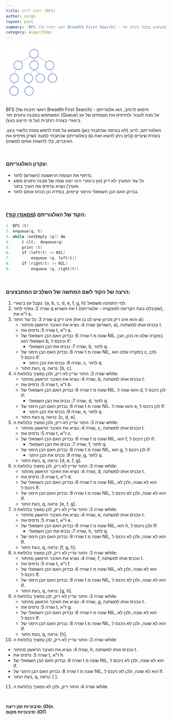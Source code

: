 ```yaml
---
title: חיפוש לרוחב (BFS)
author: nirgn
layout: post
summary: 'BFS (ראשי תיבות של Breadth First Search) - חיפוש לרוחב, הוא אלגוריתם המשתמש במבנה נתונים תור (Queue) על מנת לעבור ולהדפיס את הצמתים של עץ בינארי בצורה רוחבית (על פי הייצוג בעץ).האלגוריתם, לרוב (לא בגרסה שכתבתי כאן) משמש על מנת לחפש צומת כלשהי בעץ. בעזרת שינויים קלים ניתן להשיג זאת גם באלגוריתם שכתבתי בפוסט.'
category: Algorithms
---
```


<div class="left">
  <img src="/assets/images/posts/bfs/Breadth-First-Search-Algorithm.gif" alt="BFS Algorithm" style="width: 35%;">
</div>

BFS (ראשי תיבות של Breadth First Search) - חיפוש לרוחב, הוא אלגוריתם המשתמש במבנה נתונים תור (Queue) על מנת לעבור ולהדפיס את הצמתים של עץ בינארי בצורה רוחבית (על פי הייצוג בעץ).

<!--more-->

האלגוריתם, לרוב (לא בגרסה שכתבתי כאן) משמש על מנת לחפש צומת כלשהי בעץ. בעזרת שינויים קלים ניתן להשיג זאת גם באלגוריתם שכתבתי למטה (שרק מדפיס את האיברים, בלי להשוות אותם למשהו).

&nbsp;

### עקרון האלגוריתם:

  * נדחוף את הצומת הראשונה (השורש) לתור.
  * כל עוד המערך לא ריק (עץ בינארי הינו ייצוג שונה של מבנה נתונים מסוג מערך) נוציא ונדפיס את הערך בתור.
  * נבדוק האם הבן השמאלי והימני קיימים, במידה וכן נכניס אותם לתור.

&nbsp;

### הקוד של האלגוריתם ([פסאודו קוד](https://en.wikipedia.org/wiki/Pseudocode)):

```c
1. BFS (t)
2. enqueue(q, t)
3. while (notEmpty (q)) do
4.     t &lt;- dequeue(q)
5.     print (t)
6.     if (left(t) != NIL)
7.         enqueue (q, left(t))
8.     if (right(t) != NIL)
9.         enqueue (q, right(t))
```

&nbsp;

### הרצה של הקוד לשם המחשה של השלבים המתבצעים:

1. נקבל עץ בינארי: {a, b, c, d, e, f, g, h} לפי התמונה משמאל.
2. שורה 2: נוסיף לתור q את השורש t (שקיבלנו בעת הקריאה לפונקציה - אלגוריתם), ז"א את a.
3. שורה 3: כל עוד התור q אינו ריק (והוא אינו ריק מכיוון שיש לנו בו את a):
   *  שורה 4: נוציא את האיבר הראשון מהתור (השורש, a), ונכניס אותו למשתנה t.
   * שורה 5: נדפיס את t, ז"א a.
   * שורה 6: נבדוק האם הבן השמאלי של t שונה מ NIL. במקרה שלנו זה נכון, הבן השמאלי הוא b, וניכנס ל if:
      * שורה 7: נכניס את הבן השמאלי, b, לתור q.
   * שורה 8: נבדוק האם הבן הימני של t שונה מ NIL, במקרה שלנו הוא c, ולכן ניכנס ל if:
      * שורה 9: נכניס את הבן הימני, c, לתור q.
   * כעת התור, q, נראה: [b, c].
4. שורה 3: התור עדיין לא ריק, ולכן נמשיך בלולאת ה while:
   * שורה 4: נוציא את האיבר הראשון מהתור, b, ונכניס אותו למשתנה t.
   * שורה 5: נדפיס את t, ז"א b.
   * שורה 6: נבדוק האם הבן השמאלי של t שונה מ NIL. והוא שווה ל d, לכן ניכנס ל if:
      * שורה 7: נכניס את הבן השמאלי, d, לתור q.
   * שורה 8: נבדוק האם הבן הימני של t שונה מ NIL. והוא שווה ל e, לכן ניכנס ל if:
      * שורה 9: נכניס את הבן הימני, e, לתור q.
   * כעת התור q, נראה: [c, d, e].
5. שורה 3: התור עדיין לא ריק, ולכן נמשיך בלולאת ה while:
   * שורה 4: נוציא את האיבר הראשון מהתור, c, ונכניס אותו למשתנה t.
   * שורה 5: נדפיס את t, ז"א c.
   * שורה 6: נבדוק האם הבן השמאלי של t שונה מ NIL, הוא f, לכן ניכנס ל if:
      * שורה 7: נכניס את הבן השמאלי, f, לתור q.
   * שורה 8: נבדוק האם הבן הימני של t שונה מ NIL, הוא g, לכן ניכנס ל if:
      * שורה 9: נכניס את הבן הימני, g, לתור q.
   * כעת התור, q, נראה: [d, e, f, g].
6. שורה 3: התור עדיין לא ריק, לכן נמשיך בלולאת ה while:
   * שורה 4: נוציא את האיבר הראשון מהתור, d, ונכניס אותו למשתנה t.
   * שורה 5: נדפיס את t, ז"א d.
   * שורה 6: נבדוק האם הבן השמאלי של t שונה מ NIL, הוא לא שונה, ולכן לא ניכנס ל If.
   * שורה 8: נבדוק האם הבן הימני של t שונה מ NIL, הוא לא שונה, ולכן לא ניכנס ל If.
   * כעת התור, q, נראה: [e, f, g].
7. שורה 3: התור עדיין לא ריק, לכן נמשיך בלולאת ה while:
   * שורה 4: נוציא את האיבר הראשון מהתור, e, ונכניס אותו למשתנה t.
   * שורה 5: נדפיס את t, ז"א e.
   * שורה 6: נבדוק האם הבן השמאלי של t שונה מ NIL, הוא h, ולכן ניכנס ל If:
      * שורה 7: נכניס את הבן השמאלי, h, לתור q.
   * שורה 8: נבדוק האם הבן הימני של t שונה מ NIL, הוא לא שונה, ולכן לא ניכנס ל If.
   * כעת התור, q, נראה: [f, g, h].
8. שורה 3: התור עדיין לא ריק, לכן נמשיך בלולאת ה while:
   * שורה 4: נוציא את האיבר הראשון מהתור, f, ונכניס אותו למשתנה t.
   * שורה 5: נדפיס את t, ז"א f.
   * שורה 6: נבדוק האם הבן השמאלי של t שונה מ NIL, הוא לא שונה, ולכן לא ניכנס ל If.
   * שורה 8: נבדוק האם הבן הימני של t שונה מ NIL, הוא לא שונה, ולכן לא ניכנס ל If.
   * כעת התור, q, נראה: [g, h].
9. שורה 3: התור עדיין לא ריק, לכן נמשיך בלולאת ה while:
   * שורה 4: נוציא את האיבר הראשון מהתור, g, ונכניס אותו למשתנה t.
   * שורה 5: נדפיס את t, ז"א g.
   * שורה 6: נבדוק האם הבן השמאלי של t שונה מ NIL, הוא לא שונה, ולכן לא ניכנס ל If.
   * שורה 8: נבדוק האם הבן הימני של t שונה מ NIL, הוא לא שונה, ולכן לא ניכנס ל If.
   * כעת התור, q, נראה: [h].
10. שורה 3: התור עדיין לא ריק, לכן נמשיך בלולאת ה while:
   * שורה 4: נוציא את האיבר הראשון מהתור, h, ונכניס אותו למשתנה t.
   * שורה 5: נדפיס את t, ז"א h.
   * שורה 6: נבדוק האם הבן השמאלי של t שונה מ NIL, הוא לא שונה, ולכן לא ניכנס ל If.
   * שורה 8: נבדוק האם הבן הימני של t שונה מ NIL, הוא לא שונה, ולכן לא ניכנס ל If.
   * כעת התור, q, נראה: [ ].
11. שורה 4: התור ריק, ולכן לא נמשיך בלולאת ה while.

&nbsp;

**סיבוכיות זמן ריצה: (O(n**.  
**סיבוכיות מקום: (O(1**.
